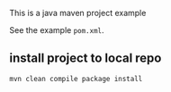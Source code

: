 This is a java maven project example

See the example `pom.xml`.  

## install project to local repo
```bash
mvn clean compile package install
```
